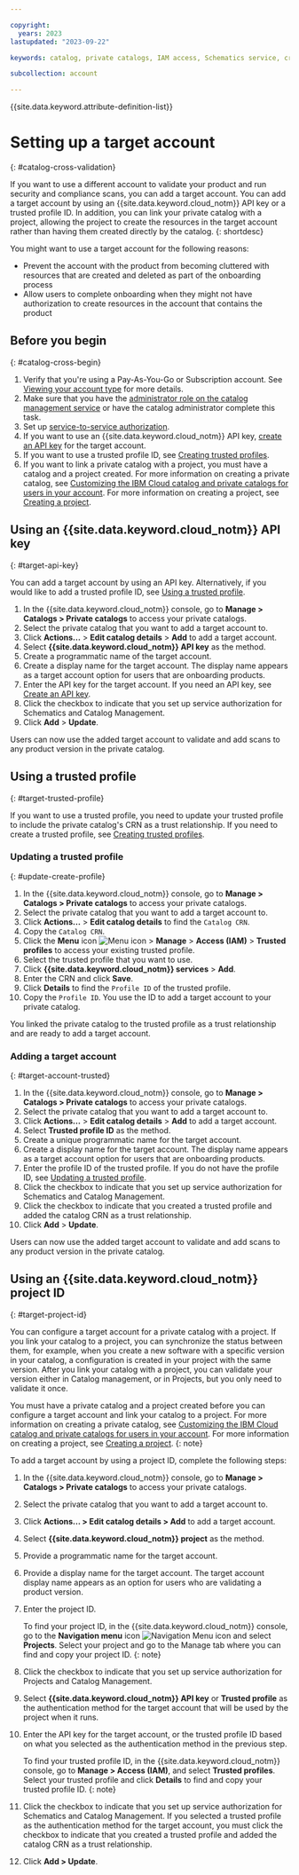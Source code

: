 ```yaml
---

copyright:
  years: 2023
lastupdated: "2023-09-22"

keywords: catalog, private catalogs, IAM access, Schematics service, cross accounts, target account, projects

subcollection: account

---
```


{{site.data.keyword.attribute-definition-list}}

# Setting up a target account
{: #catalog-cross-validation}

If you want to use a different account to validate your product and run security and compliance scans, you can add a target account. You can add a target account by using an {{site.data.keyword.cloud_notm}} API key or a trusted profile ID. In addition, you can link your private catalog with a project, allowing the project to create the resources in the target account rather than having them created directly by the catalog. 
{: shortdesc}

You might want to use a target account for the following reasons:

- Prevent the account with the product from becoming cluttered with resources that are created and deleted as part of the onboarding process
- Allow users to complete onboarding when they might not have authorization to create resources in the account that contains the product

## Before you begin
{: #catalog-cross-begin}

1. Verify that you're using a Pay-As-You-Go or Subscription account. See [Viewing your account type](/docs/account?topic=account-account_settings#view-acct-type) for more details.
1. Make sure that you have the [administrator role on the catalog management service](/docs/account?topic=account-account-services#catalog-management-account-management) or have the catalog administrator complete this task.
1. Set up [service-to-service authorization](/docs/account?topic=account-catalog-catalog-service-authorization).
1. If you want to use an {{site.data.keyword.cloud_notm}} API key, [create an API key](/docs/account?topic=account-userapikey&interface=ui#create_user_key) for the target account.
1. If you want to use a trusted profile ID, see [Creating trusted profiles](/docs/account?topic=account-create-trusted-profile&interface=ui).
1. If you want to link a private catalog with a project, you must have a catalog and a project created. For more information on creating a private catalog, see [Customizing the IBM Cloud catalog and private catalogs for users in your account](/docs/account?topic=account-restrict-by-user&interface=ui). For more information on creating a project, see [Creating a project](/docs/secure-enterprise?topic=secure-enterprise-setup-project&interface=ui).

## Using an {{site.data.keyword.cloud_notm}} API key
{: #target-api-key}

You can add a target account by using an API key. Alternatively, if you would like to add a trusted profile ID, see [Using a trusted profile](/docs/account?topic=account-catalog-cross-validatione&interface=ui#target-trusted-profile).

1. In the {{site.data.keyword.cloud_notm}} console, go to **Manage > Catalogs > Private catalogs** to access your private catalogs.
1. Select the private catalog that you want to add a target account to.
1. Click **Actions...** > **Edit catalog details** > **Add** to add a target account.
1. Select **{{site.data.keyword.cloud_notm}} API key** as the method.
1. Create a programmatic name of the target account.
1. Create a display name for the target account. The display name appears as a target account option for users that are onboarding products.
1. Enter the API key for the target account. If you need an API key, see [Create an API key](/docs/account?topic=account-userapikey&interface=ui#create_user_key).
1. Click the checkbox to indicate that you set up service authorization for Schematics and Catalog Management.
1. Click **Add** > **Update**.

Users can now use the added target account to validate and add scans to any product version in the private catalog.

## Using a trusted profile
{: #target-trusted-profile}

If you want to use a trusted profile, you need to update your trusted profile to include the private catalog's CRN as a trust relationship. If you need to create a trusted profile, see [Creating trusted profiles](/docs/account?topic=account-create-trusted-profile&interface=ui).

### Updating a trusted profile
{: #update-create-profile}

1. In the {{site.data.keyword.cloud_notm}} console, go to **Manage > Catalogs > Private catalogs** to access your private catalogs.
1. Select the private catalog that you want to add a target account to.
1. Click **Actions...** > **Edit catalog details** to find the `Catalog CRN`.
1. Copy the `Catalog CRN`.
1. Click the **Menu** icon ![Menu icon](../icons/icon_hamburger.svg) > **Manage** > **Access (IAM)** > **Trusted profiles** to access your existing trusted profile.
1. Select the trusted profile that you want to use.
1. Click **{{site.data.keyword.cloud_notm}} services** > **Add**.
1. Enter the CRN and click **Save**.
1. Click **Details** to find the `Profile ID` of the trusted profile.
1. Copy the `Profile ID`. You use the ID to add a target account to your private catalog.

You linked the private catalog to the trusted profile as a trust relationship and are ready to add a target account.

### Adding a target account
{: #target-account-trusted}

1. In the {{site.data.keyword.cloud_notm}} console, go to **Manage > Catalogs > Private catalogs** to access your private catalogs.
1. Select the private catalog that you want to add a target account to.
1. Click **Actions...** > **Edit catalog details** > **Add** to add a target account.
1. Select **Trusted profile ID** as the method.
1. Create a unique programmatic name for the target account.
1. Create a display name for the target account. The display name appears as a target account option for users that are onboarding products.
1. Enter the profile ID of the trusted profile. If you do not have the profile ID, see [Updating a trusted profile](/docs/account?topic=account-catalog-cross-validatione&interface=ui#update-create-profile).
1. Click the checkbox to indicate that you set up service authorization for Schematics and Catalog Management.
1. Click the checkbox to indicate that you created a trusted profile and added the catalog CRN as a trust relationship.
1. Click **Add** > **Update**.

Users can now use the added target account to validate and add scans to any product version in the private catalog.

## Using an {{site.data.keyword.cloud_notm}} project ID
{: #target-project-id}

You can configure a target account for a private catalog with a project. If you link your catalog to a project, you can synchronize the status between them, for example, when you create a new software with a specific version in your catalog, a configuration is created in your project with the same version. After you link your catalog with a project, you can validate your version either in Catalog management, or in Projects, but you only need to validate it once. 

You must have a private catalog and a project created before you can configure a target account and link your catalog to a project. For more information on creating a private catalog, see [Customizing the IBM Cloud catalog and private catalogs for users in your account](/docs/account?topic=account-restrict-by-user&interface=ui). For more information on creating a project, see [Creating a project](/docs/secure-enterprise?topic=secure-enterprise-setup-project&interface=ui).
{: note}

To add a target account by using a project ID, complete the following steps:

1. In the {{site.data.keyword.cloud_notm}} console, go to **Manage > Catalogs > Private catalogs** to access your private catalogs.
1. Select the private catalog that you want to add a target account to.
1. Click **Actions... > Edit catalog details > Add** to add a target account.
1. Select **{{site.data.keyword.cloud_notm}} project** as the method.
1. Provide a programmatic name for the target account.
1. Provide a display name for the target account. The target account display name appears as an option for users who are validating a product version.
1. Enter the project ID.

   To find your project ID, in the {{site.data.keyword.cloud_notm}} console, go to the **Navigation menu** icon ![Navigation Menu icon](../icons/icon_hamburger.svg "Menu") and select **Projects**. Select your project and go to the Manage tab where you can find and copy your project ID.
   {: note}

1. Click the checkbox to indicate that you set up service authorization for Projects and Catalog Management.
1. Select **{{site.data.keyword.cloud_notm}} API key** or **Trusted profile** as the authentication method for the target account that will be used by the project when it runs.
1. Enter the API key for the target account, or the trusted profile ID based on what you selected as the authentication method in the previous step.

   To find your trusted profile ID, in the {{site.data.keyword.cloud_notm}} console, go to **Manage > Access (IAM)**, and select **Trusted profiles**. Select your trusted profile and click **Details** to find and copy your trusted profile ID.
   {: note}

1. Click the checkbox to indicate that you set up service authorization for Schematics and Catalog Management. If you selected a trusted profile as the authentication method for the target account, you must click the checkbox to indicate that you created a trusted profile and added the catalog CRN as a trust relationship.
1. Click **Add > Update**.

